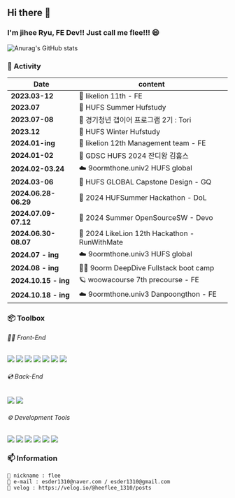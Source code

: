 ## Hi there 👋
### I'm jihee Ryu, FE Dev!! Just call me flee!!! 😄
![Anurag's GitHub stats](https://github-readme-stats.vercel.app/api?username=jiHeeFlee&theme=graywhite&show_icons=true)


### 📌 Activity
| **Date** | content |
|--------------------------------------------------| ---------- |
| **2023.03-12**                                         | 🦁 likelion 11th - FE |
| **2023.07**                                         | 📝 HUFS Summer Hufstudy |
| **2023.07-08**                                          | 🌲 경기청년 갭이어 프로그램 2기 : Tori |
| **2023.12**                                         | 📝 HUFS Winter Hufstudy |
| **2024.01-ing**                                        | 🦁 likelion 12th Management team - FE  |
| **2024.01-02**                                       | 🌱 GDSC HUFS 2024 잔디왕 김훕스 | 
| **2024.02-03.24**                                         | ☁️ 9oormthone.univ2 HUFS global |
| **2024.03-06**                                         | 🦋 HUFS GLOBAL Capstone Design - GQ |
| **2024.06.28-06.29**                                         | 🏀 2024 HUFSummer Hackathon - DoL |
| **2024.07.09-07.12**                                         | 📝 2024 Summer OpenSourceSW - Devo|
| **2024.06.30-08.07**                                         | 👟 2024 LikeLion 12th Hackathon - RunWithMate |
| **2024.07 - ing**                                         | ☁️ 9oormthone.univ3 HUFS global |
| **2024.08 - ing**                                         | 👩‍💻 9oorm DeepDive Fullstack boot camp |
| **2024.10.15 - ing**                                         | 🪐 woowacourse 7th precourse - FE |
| **2024.10.18 - ing**                                         |  ☁️ 9oormthone.univ3 Danpoongthon - FE |



### 📦 Toolbox
###### 👩‍💻 Front-End
  <img src="https://img.shields.io/badge/HTML-E34F26?style=flat&logo=html5&logoColor=white"> <img src="https://img.shields.io/badge/JavaScript-F7DF1E?style=flat&logo=javascript&logoColor=white"> <img src="https://img.shields.io/badge/CSS-1572B6?style=flat&logo=css3&logoColor=white"> <img src="https://img.shields.io/badge/React-61DAFB?style=flat&logo=react&logoColor=white"> <img src="https://img.shields.io/badge/Next.js-000?style=flat&logo=next.js&logoColor=white"> <img src="https://img.shields.io/badge/styled-components-DB7093?style=flat&logo=styled-components&logoColor=white"> <img src="https://img.shields.io/badge/vite-646CFF?style=flat&logo=vite&logoColor=white"><div>

###### 💿 Back-End
  <img src="https://img.shields.io/badge/Python-3776AB?style=flat&logo=python&logoColor=white"> <img src="https://img.shields.io/badge/MySQL-4479A1?style=flat&logo=mysql&logoColor=white"><div>

  
###### ⚙️ Development Tools
  <img src="https://img.shields.io/badge/GitHub-181717?style=flat&logo=github&logoColor=white">

  <img src="https://img.shields.io/badge/Notion-000?style=flat&logo=notion&logoColor=white">

  <img src="https://img.shields.io/badge/Figma-F24E1E?style=flat&logo=figma&logoColor=white">

  <img src="https://img.shields.io/badge/Slack-4A154B?style=flat&logo=slack&logoColor=white">

  <img src="https://img.shields.io/badge/discord-5865F2?style=flat&logo=discord&logoColor=white">
<img src="https://img.shields.io/badge/velog-20C997?style=flat&logo=velog&logoColor=white">

### 📫 Information
```
🙂 nickname : flee
💌 e-mail : esder1310@naver.com / esder1310@gmail.com
📒 velog : https://velog.io/@heeflee_1310/posts
```
